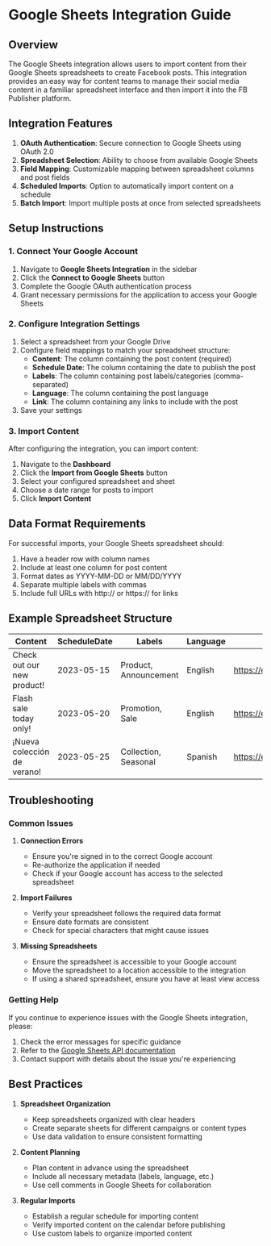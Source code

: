 # Google Sheets Integration Guide

## Overview

The Google Sheets integration allows users to import content from their Google Sheets spreadsheets to create Facebook posts. This integration provides an easy way for content teams to manage their social media content in a familiar spreadsheet interface and then import it into the FB Publisher platform.

## Integration Features

1. **OAuth Authentication**: Secure connection to Google Sheets using OAuth 2.0
2. **Spreadsheet Selection**: Ability to choose from available Google Sheets
3. **Field Mapping**: Customizable mapping between spreadsheet columns and post fields
4. **Scheduled Imports**: Option to automatically import content on a schedule
5. **Batch Import**: Import multiple posts at once from selected spreadsheets

## Setup Instructions

### 1. Connect Your Google Account

1. Navigate to **Google Sheets Integration** in the sidebar
2. Click the **Connect to Google Sheets** button
3. Complete the Google OAuth authentication process
4. Grant necessary permissions for the application to access your Google Sheets

### 2. Configure Integration Settings

1. Select a spreadsheet from your Google Drive
2. Configure field mappings to match your spreadsheet structure:
   - **Content**: The column containing the post content (required)
   - **Schedule Date**: The column containing the date to publish the post
   - **Labels**: The column containing post labels/categories (comma-separated)
   - **Language**: The column containing the post language
   - **Link**: The column containing any links to include with the post
3. Save your settings

### 3. Import Content

After configuring the integration, you can import content:

1. Navigate to the **Dashboard**
2. Click the **Import from Google Sheets** button
3. Select your configured spreadsheet and sheet
4. Choose a date range for posts to import
5. Click **Import Content**

## Data Format Requirements

For successful imports, your Google Sheets spreadsheet should:

1. Have a header row with column names
2. Include at least one column for post content
3. Format dates as YYYY-MM-DD or MM/DD/YYYY
4. Separate multiple labels with commas
5. Include full URLs with http:// or https:// for links

## Example Spreadsheet Structure

| Content | ScheduleDate | Labels | Language | Link |
|---------|--------------|--------|----------|------|
| Check out our new product! | 2023-05-15 | Product, Announcement | English | https://example.com/product |
| Flash sale today only! | 2023-05-20 | Promotion, Sale | English | https://example.com/sale |
| ¡Nueva colección de verano! | 2023-05-25 | Collection, Seasonal | Spanish | https://example.com/es/summer |

## Troubleshooting

### Common Issues

1. **Connection Errors**
   - Ensure you're signed in to the correct Google account
   - Re-authorize the application if needed
   - Check if your Google account has access to the selected spreadsheet

2. **Import Failures**
   - Verify your spreadsheet follows the required data format
   - Ensure date formats are consistent
   - Check for special characters that might cause issues

3. **Missing Spreadsheets**
   - Ensure the spreadsheet is accessible to your Google account
   - Move the spreadsheet to a location accessible to the integration
   - If using a shared spreadsheet, ensure you have at least view access

### Getting Help

If you continue to experience issues with the Google Sheets integration, please:

1. Check the error messages for specific guidance
2. Refer to the [Google Sheets API documentation](https://developers.google.com/sheets/api/guides/concepts)
3. Contact support with details about the issue you're experiencing

## Best Practices

1. **Spreadsheet Organization**
   - Keep spreadsheets organized with clear headers
   - Create separate sheets for different campaigns or content types
   - Use data validation to ensure consistent formatting

2. **Content Planning**
   - Plan content in advance using the spreadsheet
   - Include all necessary metadata (labels, language, etc.)
   - Use cell comments in Google Sheets for collaboration

3. **Regular Imports**
   - Establish a regular schedule for importing content
   - Verify imported content on the calendar before publishing
   - Use custom labels to organize imported content